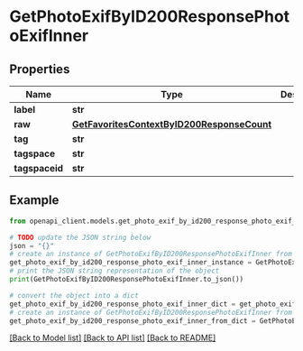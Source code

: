 # GetPhotoExifByID200ResponsePhotoExifInner


## Properties

Name | Type | Description | Notes
------------ | ------------- | ------------- | -------------
**label** | **str** |  | [optional] 
**raw** | [**GetFavoritesContextByID200ResponseCount**](GetFavoritesContextByID200ResponseCount.md) |  | [optional] 
**tag** | **str** |  | [optional] 
**tagspace** | **str** |  | [optional] 
**tagspaceid** | **str** |  | [optional] 

## Example

```python
from openapi_client.models.get_photo_exif_by_id200_response_photo_exif_inner import GetPhotoExifByID200ResponsePhotoExifInner

# TODO update the JSON string below
json = "{}"
# create an instance of GetPhotoExifByID200ResponsePhotoExifInner from a JSON string
get_photo_exif_by_id200_response_photo_exif_inner_instance = GetPhotoExifByID200ResponsePhotoExifInner.from_json(json)
# print the JSON string representation of the object
print(GetPhotoExifByID200ResponsePhotoExifInner.to_json())

# convert the object into a dict
get_photo_exif_by_id200_response_photo_exif_inner_dict = get_photo_exif_by_id200_response_photo_exif_inner_instance.to_dict()
# create an instance of GetPhotoExifByID200ResponsePhotoExifInner from a dict
get_photo_exif_by_id200_response_photo_exif_inner_from_dict = GetPhotoExifByID200ResponsePhotoExifInner.from_dict(get_photo_exif_by_id200_response_photo_exif_inner_dict)
```
[[Back to Model list]](../README.md#documentation-for-models) [[Back to API list]](../README.md#documentation-for-api-endpoints) [[Back to README]](../README.md)


